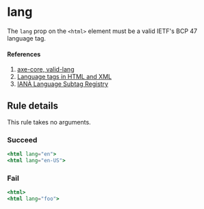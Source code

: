 # lang

The `lang` prop on the `<html>` element must be a valid IETF's BCP 47 language tag.

#### References

1. [axe-core, valid-lang](https://dequeuniversity.com/rules/axe/3.2/valid-lang)
2. [Language tags in HTML and XML](https://www.w3.org/International/articles/language-tags/)
3. [IANA Language Subtag Registry](https://www.iana.org/assignments/language-subtag-registry/language-subtag-registry)

## Rule details

This rule takes no arguments.

### Succeed

```jsx
<html lang="en">
<html lang="en-US">
```

### Fail

```jsx
<html>
<html lang="foo">
```
